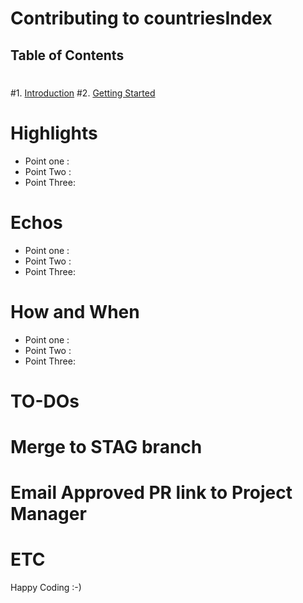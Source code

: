 # Contributing to countriesIndex
 ## Table of Contents
 #
 #1. [Introduction](#introduction)
 #2. [Getting Started](#getting-started)

 # Highlights
 
 - Point one : 
 - Point Two :
 - Point Three: 


 # Echos
 
 
 - Point one : 
 - Point Two :
 - Point Three: 

 # How and When 
 
 - Point one : 
 - Point Two :
 - Point Three: 



 # TO-DOs
 


 # Merge to STAG branch
 # Email Approved PR link to Project Manager
 # ETC

Happy Coding :-)

